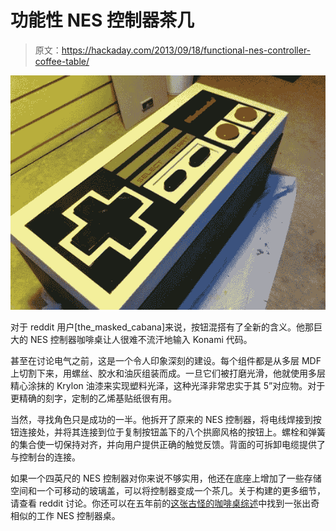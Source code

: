 # 功能性 NES 控制器茶几

> 原文：<https://hackaday.com/2013/09/18/functional-nes-controller-coffee-table/>

![](img/18e942cc9f19210e08ada63232a7b045.png)

对于 reddit 用户[the_masked_cabana]来说，按钮混搭有了全新的含义。他那巨大的 NES 控制器咖啡桌让人很难不流汗地输入 Konami 代码。

甚至在讨论电气之前，这是一个令人印象深刻的建设。每个组件都是从多层 MDF 上切割下来，用螺丝、胶水和油灰组装而成。一旦它们被打磨光滑，他就使用多层精心涂抹的 Krylon 油漆来实现塑料光泽，这种光泽非常忠实于其 5”对应物。对于更精确的刻字，定制的乙烯基贴纸很有用。

当然，寻找角色只是成功的一半。他拆开了原来的 NES 控制器，将电线焊接到按钮连接处，并将其连接到位于复制按钮盖下的八个拱廊风格的按钮上。螺栓和弹簧的集合使一切保持对齐，并向用户提供正确的触觉反馈。背面的可拆卸电缆提供了与控制台的连接。

如果一个四英尺的 NES 控制器对你来说不够实用，他还在底座上增加了一些存储空间和一个可移动的玻璃盖，可以将控制器变成一个茶几。关于构建的更多细节，请查看 reddit 讨论。你还可以在五年前的[这张古怪的咖啡桌综述](http://hackaday.com/2008/06/23/high-tech-coffee-tables/)中找到一张出奇相似的工作 NES 控制器桌。